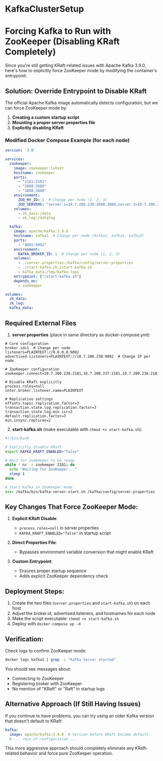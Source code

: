 # KafkaClusterSetup

# Forcing Kafka to Run with ZooKeeper (Disabling KRaft Completely)

Since you're still getting KRaft-related issues with Apache Kafka 3.9.0, here's how to explicitly force ZooKeeper mode by modifying the container's entrypoint:

## Solution: Override Entrypoint to Disable KRaft

The official Apache Kafka image automatically detects configuration, but we can force ZooKeeper mode by:

1. **Creating a custom startup script**
2. **Mounting a proper server.properties file**
3. **Explicitly disabling KRaft**

### Modified Docker Compose Example (for each node)

```yaml
version: '3.8'

services:
  zookeeper:
    image: zookeeper:latest
    hostname: zookeeper
    ports:
      - "2181:2181"
      - "2888:2888"
      - "3888:3888"
    environment:
      ZOO_MY_ID: 1  # Change per node (1, 2, 3)
      ZOO_SERVERS: "server.1=10.7.200.238:2888:3888;server.2=10.7.200.237:2888:3888;server.3=10.7.200.236:2888:3888"
    volumes:
      - zk_data:/data
      - zk_log:/datalog

  kafka:
    image: apache/kafka:3.9.0
    hostname: kafka1  # Change per node (kafka1, kafka2, kafka3)
    ports:
      - "9092:9092"
    environment:
      KAFKA_BROKER_ID: 1  # Change per node (1, 2, 3)
    volumes:
      - ./server.properties:/kafka/config/server.properties
      - ./start-kafka.sh:/start-kafka.sh
      - kafka_data:/tmp/kafka-logs
    entrypoint: ["/start-kafka.sh"]
    depends_on:
      - zookeeper

volumes:
  zk_data:
  zk_log:
  kafka_data:
```

## Required External Files

1. **server.properties** (place in same directory as docker-compose.yml):
```properties
# Core configuration
broker.id=1  # Change per node
listeners=PLAINTEXT://0.0.0.0:9092
advertised.listeners=PLAINTEXT://10.7.200.238:9092  # Change IP per node

# ZooKeeper configuration
zookeeper.connect=10.7.200.238:2181,10.7.200.237:2181,10.7.200.236:2181

# Disable KRaft explicitly
process.roles=null
inter.broker.listener.name=PLAINTEXT

# Replication settings
offsets.topic.replication.factor=3
transaction.state.log.replication.factor=3
transaction.state.log.min.isr=2
default.replication.factor=3
min.insync.replicas=2
```

2. **start-kafka.sh** (make executable with `chmod +x start-kafka.sh`):
```bash
#!/bin/bash

# Explicitly disable KRaft
export KAFKA_KRAFT_ENABLED="false"

# Wait for ZooKeeper to be ready
while ! nc -z zookeeper 2181; do
  echo "Waiting for ZooKeeper..."
  sleep 1
done

# Start Kafka in ZooKeeper mode
exec /kafka/bin/kafka-server-start.sh /kafka/config/server.properties
```

## Key Changes That Force ZooKeeper Mode:

1. **Explicit KRaft Disable**:
   - `process.roles=null` in server.properties
   - `KAFKA_KRAFT_ENABLED="false"` in startup script

2. **Direct Properties File**:
   - Bypasses environment variable conversion that might enable KRaft

3. **Custom Entrypoint**:
   - Ensures proper startup sequence
   - Adds explicit ZooKeeper dependency check

## Deployment Steps:

1. Create the two files (`server.properties` and `start-kafka.sh`) on each host
2. Adjust the broker.id, advertised.listeners, and hostnames for each node
3. Make the script executable: `chmod +x start-kafka.sh`
4. Deploy with `docker-compose up -d`

## Verification:

Check logs to confirm ZooKeeper mode:
```bash
docker logs kafka1 | grep -i "Kafka Server started"
```

You should see messages about:
- Connecting to ZooKeeper
- Registering broker with ZooKeeper
- No mention of "KRaft" or "Raft" in startup logs

## Alternative Approach (If Still Having Issues)

If you continue to have problems, you can try using an older Kafka version that doesn't default to KRaft:

```yaml
kafka:
  image: apache/kafka:3.4.0  # Version before KRaft became default
  # ... rest of configuration ...
```

This more aggressive approach should completely eliminate any KRaft-related behavior and force pure ZooKeeper operation.
